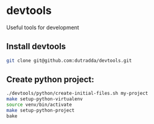 # devtools
Useful tools for development

## Install devtools

```bash
git clone git@github.com:dutradda/devtools.git
```

## Create python project:

```bash
./devtools/python/create-initial-files.sh my-project
make setup-python-virtualenv
source venv/bin/activate
make setup-python-project
bake
```
